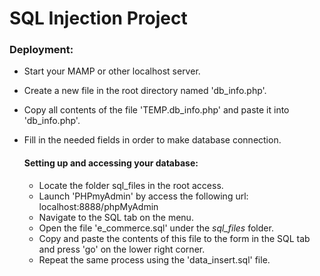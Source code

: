 # SQL Injection Project
  
  ### Deployment:
  - Start your MAMP or other localhost server.
  - Create a new file in the root directory named 'db_info.php'.
  - Copy all contents of the file 'TEMP.db_info.php' and paste it into 'db_info.php'.
  - Fill in the needed fields in order to make database connection.
  
    #### Setting up and accessing your database:
      - Locate the folder sql_files in the root access.
      - Launch 'PHPmyAdmin' by access the following url: localhost:8888/phpMyAdmin
      - Navigate to the SQL tab on the menu.
      - Open the file 'e_commerce.sql' under the *sql_files* folder.
      - Copy and paste the contents of this file to the form in the SQL tab and press 'go' on the lower right corner.
      - Repeat the same process using the 'data_insert.sql' file.